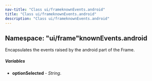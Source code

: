 ```yaml
---
nav-title: "Class ui/frameknownEvents.android"
title: "Class ui/frameknownEvents.android"
description: "Class ui/frameknownEvents.android"
---
```

## Namespace: "ui/frame"knownEvents.android
Encapsulates the events raised by the android part of the Frame.

##### Variables
 - **optionSelected** - _String_.
